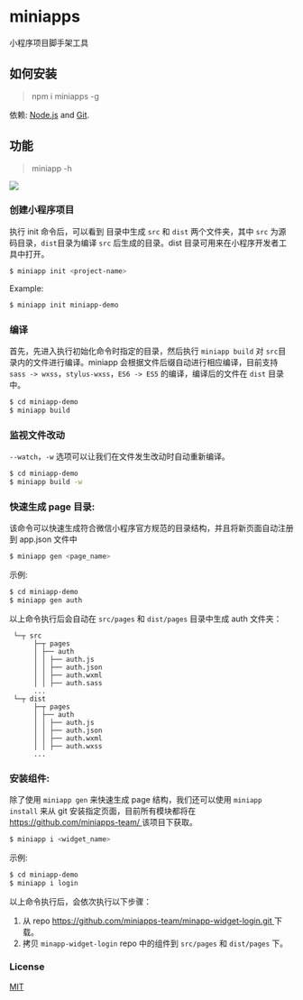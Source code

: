 # miniapps

小程序项目脚手架工具

## 如何安装

> npm i miniapps -g

依赖: [Node.js](https://nodejs.org/en/) and [Git](https://git-scm.com/).

## 功能

> miniapp -h

<img src="http://static.galileo.xiaojukeji.com/static/tms/shield/miniapp_help.jpeg" />

### 创建小程序项目

执行 init 命令后，可以看到 <project-name> 目录中生成 `src` 和 `dist` 两个文件夹，其中 `src` 为源码目录，`dist`目录为编译 `src` 后生成的目录。dist 目录可用来在小程序开发者工具中打开。

``` bash
$ miniapp init <project-name>
```

Example:

``` bash
$ miniapp init miniapp-demo
```

### 编译

首先，先进入执行初始化命令时指定的目录，然后执行 `miniapp build` 对 `src`目录内的文件进行编译。miniapp 会根据文件后缀自动进行相应编译，目前支持 `sass -> wxss`，`stylus-wxss`，`ES6 -> ES5` 的编译，编译后的文件在 `dist` 目录中。

``` bash
$ cd miniapp-demo
$ miniapp build
```

### 监视文件改动

`--watch`，`-w` 选项可以让我们在文件发生改动时自动重新编译。

``` bash
$ cd miniapp-demo
$ miniapp build -w
```

### 快速生成 page 目录:

该命令可以快速生成符合微信小程序官方规范的目录结构，并且将新页面自动注册到 app.json 文件中

``` bash
$ miniapp gen <page_name>
```

示例:

``` bash
$ cd miniapp-demo
$ miniapp gen auth
```

以上命令执行后会自动在 `src/pages` 和 `dist/pages` 目录中生成 auth 文件夹：
```
 └─┬ src
      ├─┬ pages          
      │ ├── auth                
      │ │ ├── auth.js
      │ │ ├── auth.json
      │ │ ├── auth.wxml
      │ │ ├── auth.sass
      ...
 └─┬ dist
      ├─┬ pages          
      │ ├── auth                
      │ │ ├── auth.js
      │ │ ├── auth.json
      │ │ ├── auth.wxml
      │ │ ├── auth.wxss
      ...
```

### 安装组件:

除了使用 `miniapp gen` 来快速生成 page 结构，我们还可以使用 `miniapp install` 来从 git 安装指定页面，目前所有模块都将在 [https://github.com/miniapps-team/ ](https://github.com/miniapps-team/) 该项目下获取。

``` bash
$ miniapp i <widget_name>
```

示例:

``` bash
$ cd miniapp-demo
$ miniapp i login
```

以上命令执行后，会依次执行以下步骤：
1. 从 repo [https://github.com/miniapps-team/minapp-widget-login.git ](https://github.com/miniapps-team/minapp-widget-login.git) 下载。
2. 拷贝 `minapp-widget-login` repo 中的组件到 `src/pages` 和 `dist/pages` 下。
### License

[MIT](http://opensource.org/licenses/MIT)

